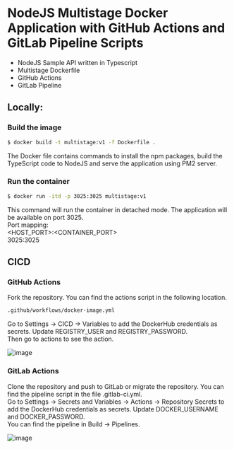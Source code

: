 # NodeJS Multistage Docker Application with GitHub Actions and GitLab Pipeline Scripts

- NodeJS Sample API written in Typescript
- Multistage Dockerfile
- GitHub Actions
- GitLab Pipeline

## Locally:

### Build the image

```sh
$ docker build -t multistage:v1 -f Dockerfile .
```
The Docker file contains commands to install the npm packages, build the TypeScript code to NodeJS and serve the application using PM2 server.

### Run the container

```sh
$ docker run -itd -p 3025:3025 multistage:v1
```
This command will run the container in detached mode. The application will be available on port 3025.  
Port mapping:  
<HOST_PORT>:<CONTAINER_PORT>  
3025:3025  

## CICD

### GitHub Actions

Fork the repository. You can find the actions script in the following location.
```sh
.github/workflows/docker-image.yml
```
Go to Settings -> CICD -> Variables to add the DockerHub credentials as secrets. Update REGISTRY_USER and REGISTRY_PASSWORD.  
Then go to actions to see the action.  

![image](https://github.com/joesajigeorge/Docker-NodeJS-Demo-CICD/assets/32813415/e126527a-1a0d-49ca-b6e7-deed5f287031)

### GitLab Actions

Clone the repository and push to GitLab or migrate the repository. You can find the pipeline script in the file .gitlab-ci.yml.  
Go to Settings -> Secrets and Variables -> Actions -> Repository Secrets to add the DockerHub credentials as secrets. Update DOCKER_USERNAME and DOCKER_PASSWORD.  
You can find the pipeline in Build -> Pipelines.  

![image](https://github.com/joesajigeorge/Docker-NodeJS-Demo-CICD/assets/32813415/77657549-613d-42f2-bcb4-e599effae82f)








